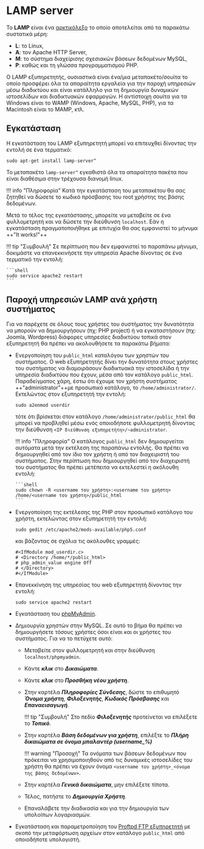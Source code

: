# LAMP server

Το **LAMP** είναι ένα
[αρκτικόλεξο](https://el.wikipedia.org/wiki/Αρκτικόλεξο)
το οποίο αποτελείται από τα παρακάτω συστατικά μέρη:

  - **L**: το Linux,
  - **A**: τον Apache HTTP Server,
  - **Μ**: το σύστημα διαχείρισης σχεσιακών βάσεων δεδομένων MySQL,
  - **P**: καθώς και τη γλώσσα προγραμματισμού PHP.

Ο LAMP εξυπηρετητής, ουσιαστικά είναι ένα/μια μεταπακέτο/σουίτα το οποίο
προσφέρει όλα τα απαραίτητα εργαλεία για την παροχή υπηρεσιών μέσω
διαδικτύου και είναι κατάλληλο για τη δημιουργία δυναμικών
ιστοσελίδων και διαδικτυακών εφαρμογών. Η αντίστοιχη σουίτα για
τα Windows είναι το WAMP (Windows, Apache, MySQL, PHP), για τα
Macintosh είναι το MAMP, κτλ.

## Εγκατάσταση

Η εγκατάσταση του LAMP εξυπηρετητή μπορεί να επιτευχθεί δίνοντας την
εντολή σε ένα τερματικό:

```shell
sudo apt-get install lamp-server^
```

Το μεταπακέτο `lamp-server^` εγκαθιστά όλα τα απαραίτητα πακέτα που είναι
διαθέσιμα στην τρέχουσα διανομή linux.

!!! info "Πληροφορία"
    Κατά την εγκατάσταση του μεταπακέτου θα σας ζητηθεί να δώσετε το κωδικό πρόσβασης του root χρήστης της βάσης δεδομένων.

Μετά το τέλος της εγκατάστασης, μπορείτε να μεταβείτε σε ένα
φυλλομετρητή και να δώσετε την διεύθυνση `localhost`. Εάν η εγκατάσταση
πραγματοποιήθηκε με επιτυχία θα σας εμφανιστεί το μήνυμα ++"It works!"++

!!! tip "Συμβουλή"
    Σε περίπτωση που δεν εμφανιστεί το παραπάνω μήνυμα, δοκιμάστε να επανεκκινήσετε την υπηρεσία Apache δίνοντας σε ένα τερματικό την εντολή:
    
    ```shell
    sudo service apache2 restart
    ```

## Παροχή υπηρεσιών LAMP ανά χρήστη συστήματος

Για να παρέχετε σε όλους τους χρήστες του συστήματος την δυνατότητα να
μπορούν να δημιουργήσουν (πχ: PHP project) ή να εγκαταστήσουν (πχ:
Joomla, Wordpress) διάφορες υπηρεσίες διαδικτύου τοπικά στον εξυπηρετητή
θα πρέπει να ακολουθήσετε τα παρακάτω βήματα:

  - Ενεργοποίηση του `public_html` καταλόγου των χρηστών του συστήματος.
    Ο web εξυπηρετητής  δίνει την δυνατότητα στους χρήστες του
    συστήματος να διαμοιράσουν διαδικτυακά την ιστοσελίδα ή την
    υπηρεσία διαδικτύου που έχουν, μέσα από τον κατάλογο `public_html`.
    Παραδείγματος χάρη, έστω ότι έχουμε τον χρήστη συστήματος
    ++"administrator"++με προσωπικό κατάλογο, το `/home/administrator/`.
    Εκτελώντας στον εξυπηρετητή την εντολή:

    ```shell
    sudo a2enmod userdir
    ```

    τότε ότι βρίσκεται στον κατάλογο `/home/administrator/public_html`
    θα μπορεί να προβληθεί μέσω ενός οποιοδήποτε φυλλομετρητή δίνοντας
    την διεύθυνση `<IP διεύθυνση εξυπηρετήτη>/~administrator`.

    !!! info "Πληροφορία"
        Ο κατάλογος `public_html` δεν δημιουργείται αυτόματα μετά την εκτέλεση της παραπάνω εντολής. Θα πρέπει να δημιουργηθεί από τον ίδιο τον χρήστη ή από τον διαχειριστή του συστήματος. Στην περίπτωση που δημιουργηθεί από τον διαχειριστή του συστήματος θα πρέπει μετέπειτα να εκτελεστεί η ακόλουθη εντολή:

        ```shell
        sudo chown -R <username του χρήστη>:<username του χρήστη> /home/<username του χρήστη>/public_html
        ```

  - Ενεργοποίηση της εκτέλεσης της PHP στον προσωπικό κατάλογο του
    χρήστη, εκτελώντας στον εξυπηρετητή την εντολή:

    ```shell
    sudo gedit /etc/apache2/mods-available/php5.conf
    ```

    και βάζοντας σε σχόλια τις ακόλουθες γραμμές:

    ```title="php5.conf"
    #<IfModule mod_userdir.c>
    # <Directory /home/*/public_html>
    # php_admin_value engine Off
    # </Directory>
    #</IfModule>
    ```
  
  - Επανεκκίνηση της υπηρεσίας του web εξυπηρετητή δίνοντας την
    εντολή:

    ```shell
    sudo service apache2 restart
    ```

  - Εγκατάσταση του [phpMyAdmin](phpMyAdmin.md#Εγκατάσταση).
  - Δημιουργία χρηστών στην MySQL. Σε αυτό το βήμα θα πρέπει να
    δημιουργήσετε τόσους χρήστες όσοι είναι και οι χρήστες του
    συστήματος. Για να το πετύχετε αυτό:
      - Μεταβείτε στον φυλλομετρητή και στην διεύθυνση `localhost/phpmyadmin`.
      - Κάντε ***κλικ*** στο ***Δικαιώματα***.
      - Κάντε ***κλικ*** στο ***Προσθήκη νέου χρήστη***.
      - Στην καρτέλα ***Πληροφορίες Σύνδεσης***, δώστε το επιθυμητό
        ***Όνομα χρήστη***, ***Φιλοξενητής***,
        ***Κωδικός Πρόσβασης*** και ***Επαναεισαγωγή***.

        !!! tip "Συμβουλή"
            Στο πεδίο ***Φιλοξενητής*** προτείνεται να επιλέξετε
            το ***Τοπικό***.

      - Στην καρτέλα ***Βάση δεδομένων για χρήστη***, επιλέξτε το
        ***Πλήρη δικαιώματα σε όνομα μπαλαντέρ (username\_%)***

        !!! warning "Προσοχή"
            Τα ονόματα των βάσεων δεδομένων που πρόκειται να χρησιμοποιηθούν από τις δυναμικές ιστοσελίδες του χρήστη θα πρέπει να έχουν όνομα `<username του χρήστη>_<όνομα της βάσης δεδομένων>`.
      
      - Στην καρτέλα ***Γενικά δικαιώματα***, μην επιλέξετε τίποτα.
      - Τέλος, πατήστε το ***Δημιουργία Χρήστη***.
      - Επαναλάβετε την διαδικασία και για την δημιουργία των υπολοίπων
        λογαριασμών.

  - Εγκατάσταση και παραμετροποίηση του [Proftpd FTP εξυπηρετητή]() με σκοπό την
    μεταφόρτωση αρχείων στον κατάλογο `public_html` από οποιοδήποτε υπολογιστή.
